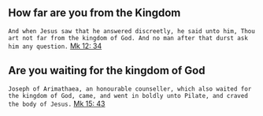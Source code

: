 
## How far are you from the Kingdom

`And when Jesus saw that he answered discreetly, he said unto him, Thou art not far from the kingdom of God. And no man after that durst ask him any question.` [Mk 12: 34](https://biblehub.com/mark/12-34.htm)

## Are you waiting for the kingdom of God

`Joseph of Arimathaea, an honourable counseller, which also waited for the kingdom of God, came, and went in boldly unto Pilate, and craved the body of Jesus.` [Mk 15: 43](https://biblehub.com/mark/15-43.htm)

